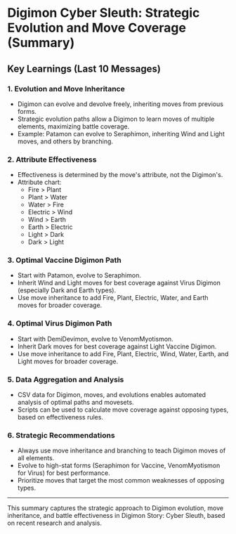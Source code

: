 # Digimon Cyber Sleuth: Strategic Evolution and Move Coverage (Summary)

## Key Learnings (Last 10 Messages)

### 1. Evolution and Move Inheritance
- Digimon can evolve and devolve freely, inheriting moves from previous forms.
- Strategic evolution paths allow a Digimon to learn moves of multiple elements, maximizing battle coverage.
- Example: Patamon can evolve to Seraphimon, inheriting Wind and Light moves, and others by branching.

### 2. Attribute Effectiveness
- Effectiveness is determined by the move's attribute, not the Digimon's.
- Attribute chart:
  - Fire > Plant
  - Plant > Water
  - Water > Fire
  - Electric > Wind
  - Wind > Earth
  - Earth > Electric
  - Light > Dark
  - Dark > Light

### 3. Optimal Vaccine Digimon Path
- Start with Patamon, evolve to Seraphimon.
- Inherit Wind and Light moves for best coverage against Virus Digimon (especially Dark and Earth types).
- Use move inheritance to add Fire, Plant, Electric, Water, and Earth moves for broader coverage.

### 4. Optimal Virus Digimon Path
- Start with DemiDevimon, evolve to VenomMyotismon.
- Inherit Dark moves for best coverage against Light Vaccine Digimon.
- Use move inheritance to add Fire, Plant, Electric, Wind, Water, Earth, and Light moves for broader coverage.

### 5. Data Aggregation and Analysis
- CSV data for Digimon, moves, and evolutions enables automated analysis of optimal paths and movesets.
- Scripts can be used to calculate move coverage against opposing types, based on effectiveness rules.

### 6. Strategic Recommendations
- Always use move inheritance and branching to teach Digimon moves of all elements.
- Evolve to high-stat forms (Seraphimon for Vaccine, VenomMyotismon for Virus) for best performance.
- Prioritize moves that target the most common weaknesses of opposing types.

---
This summary captures the strategic approach to Digimon evolution, move inheritance, and battle effectiveness in Digimon Story: Cyber Sleuth, based on recent research and analysis.
